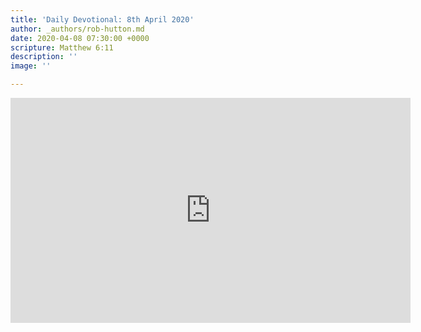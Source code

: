 ```yaml
---
title: 'Daily Devotional: 8th April 2020'
author: _authors/rob-hutton.md
date: 2020-04-08 07:30:00 +0000
scripture: Matthew 6:11
description: ''
image: ''

---
```

<iframe src="https://player.vimeo.com/video/405140288" width="640" height="360" frameborder="0" allow="autoplay; fullscreen" allowfullscreen></iframe>